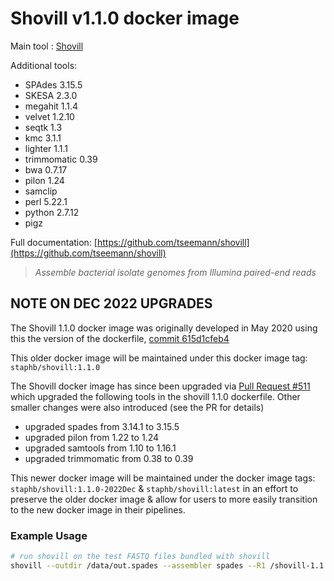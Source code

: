 # Shovill v1.1.0 docker image

Main tool : [Shovill](https://github.com/tseemann/shovill)

Additional tools:

- SPAdes 3.15.5
- SKESA 2.3.0
- megahit 1.1.4
- velvet 1.2.10
- seqtk 1.3
- kmc 3.1.1
- lighter 1.1.1
- trimmomatic 0.39
- bwa 0.7.17
- pilon 1.24
- samclip
- perl 5.22.1
- python 2.7.12
- pigz

Full documentation: [https://github.com/tseemann/shovill](https://github.com/tseemann/shovill)

> *Assemble bacterial isolate genomes from Illumina paired-end reads*

## NOTE ON DEC 2022 UPGRADES

The Shovill 1.1.0 docker image was originally developed in May 2020 using this the version of the dockerfile, [commit 615d1cfeb4](https://github.com/StaPH-B/docker-builds/blob/615d1cfeb464df4635b2efbe1b359351c5b5b0f7/shovill/1.1.0/Dockerfile)

This older docker image will be maintained under this docker image tag: `staphb/shovill:1.1.0`

The Shovill docker image has since been upgraded via [Pull Request #511](https://github.com/StaPH-B/docker-builds/pull/511) which upgraded the following tools in the shovill 1.1.0 dockerfile. Other smaller changes were also introduced (see the PR for details)

- upgraded spades from 3.14.1 to 3.15.5
- upgraded pilon from 1.22 to 1.24
- upgraded samtools from 1.10 to 1.16.1
- upgraded trimmomatic from 0.38 to 0.39

This newer docker image will be maintained under the docker image tags: `staphb/shovill:1.1.0-2022Dec` & `staphb/shovill:latest` in an effort to preserve the older docker image & allow for users to more easily transition to the new docker image in their pipelines.

### Example Usage

```bash
# run shovill on the test FASTQ files bundled with shovill
shovill --outdir /data/out.spades --assembler spades --R1 /shovill-1.1.0/test/R1.fq.gz --R2 /shovill-1.1.0/test/R2.fq.gz
```
